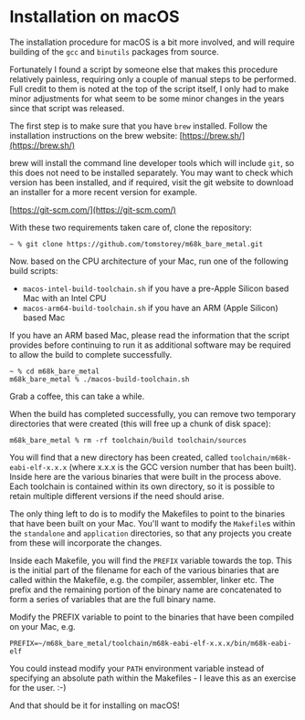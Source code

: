 # Installation on macOS
The installation procedure for macOS is a bit more involved, and will require building of the `gcc` and `binutils` packages from source.

Fortunately I found a script by someone else that makes this procedure relatively painless, requiring only a couple of manual steps to be performed. Full credit to them is noted at the top of the script itself, I only had to make minor adjustments for what seem to be some minor changes in the years since that script was released.

The first step is to make sure that you have `brew` installed. Follow the installation instructions on the brew website: [https://brew.sh/](https://brew.sh/)

brew will install the command line developer tools which will include `git`, so this does not need to be installed separately. You may want to check which version has been installed, and if required, visit the git website to download an installer for a more recent version for example.

[https://git-scm.com/](https://git-scm.com/)

With these two requirements taken care of, clone the repository:

```
~ % git clone https://github.com/tomstorey/m68k_bare_metal.git
```

Now. based on the CPU architecture of your Mac, run one of the following build scripts:

 - `macos-intel-build-toolchain.sh` if you have a pre-Apple Silicon based Mac with an Intel CPU
 - `macos-arm64-build-toolchain.sh` if you have an ARM (Apple Silicon) based Mac

If you have an ARM based Mac, please read the information that the script provides before continuing to run it as additional software may be required to allow the build to complete successfully.

```
~ % cd m68k_bare_metal
m68k_bare_metal % ./macos-build-toolchain.sh
```

Grab a coffee, this can take a while.

When the build has completed successfully, you can remove two temporary directories that were created (this will free up a chunk of disk space):

```
m68k_bare_metal % rm -rf toolchain/build toolchain/sources
```

You will find that a new directory has been created, called `toolchain/m68k-eabi-elf-x.x.x` (where x.x.x is the GCC version number that has been built). Inside here are the various binaries that were built in the process above. Each toolchain is contained within its own directory, so it is possible to retain multiple different versions if the need should arise.

The only thing left to do is to modify the Makefiles to point to the binaries that have been built on your Mac. You'll want to modify the `Makefile`s within the `standalone` and `application` directories, so that any projects you create from these will incorporate the changes.

Inside each Makefile, you will find the `PREFIX` variable towards the top. This is the initial part of the filename for each of the various binaries that are called within the Makefile, e.g. the compiler, assembler, linker etc. The prefix and the remaining portion of the binary name are concatenated to form a series of variables that are the full binary name.

Modify the PREFIX variable to point to the binaries that have been compiled on your Mac, e.g.

```
PREFIX=~/m68k_bare_metal/toolchain/m68k-eabi-elf-x.x.x/bin/m68k-eabi-elf
```

You could instead modify your `PATH` environment variable instead of specifying an absolute path within the Makefiles - I leave this as an exercise for the user. :-)

And that should be it for installing on macOS!

